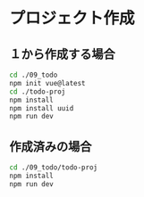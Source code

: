 # プロジェクト作成

##  １から作成する場合

```sh
cd ./09_todo
npm init vue@latest
cd ./todo-proj
npm install
npm install uuid
npm run dev
```

## 作成済みの場合

```sh
cd ./09_todo/todo-proj
npm install
npm run dev
```